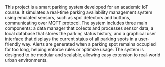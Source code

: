 This project is a smart parking system developed for an academic IoT course.
 It simulates a real-time parking availability management system using emulated sensors, such as spot detectors and buttons, communicating over MQTT protocol.
The system includes three main components: a data manager that collects and processes sensor data, a local database that stores the parking status history, and a graphical user interface that displays the current status of all parking spots in a user-friendly way. 
Alerts are generated when a parking spot remains occupied for too long, helping enforce rules or optimize usage. 
The system is designed to be modular and scalable, allowing easy extension to real-world urban environments.
